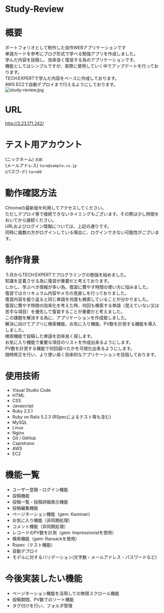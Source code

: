 # Study-Review
# 概要
ポートフォリオとして制作した自作WEBアプリケーションです  
単語カードを参考にブログ形式で学べる勉強アプリを作成しました。  
学んだ内容を投稿し、効率良く復習する為のアプリケーションです。  
機能としてはシンプルですが、実際に使用していく中でアップデートを行っております。  
TECH:EXPERTで学んだ内容をベースに作成しております。  
AWS EC2で自動デプロイまで行えるようにしております。  
![study-review.jpg](https://drive.google.com/file/d/1HiWAgXhTCwQbeKX5N1ERORcOCBhM8pHb/view?usp=sharing)
# URL
http://3.23.171.242/

# テスト用アカウント
(ニックネーム)    `太郎`  
(メールアドレス)  `taro@sample.co.jp`  
(パスワ-ド)      `taro00` 

# 動作確認方法
Chromeの最新版を利用してアクセスしてください。  
ただしデプロイ等で接続できないタイミングもございます。その際は少し時間をおいてから接続ください。  
URLおよびログイン情報については、上記の通りです。  
同時に複数の方がログインしている場合に、ログインできない可能性がございます。  

# 制作背景
５月からTECH:EXPERTでプログラミングの勉強を始めました。  
知識を定着させる為に復習が重要だと考えております。  
しかし、学ぶべき情報が多い為、復習に費やす時間の使い方に悩みました。  
復習ではカリキュラム内容やメモの見直しを行っておりました。  
復習内容を振り返ると同じ単語を何度も検索していることが分かりました。  
復習に費やす時間の効率化を考えた時、何回も検索する単語（覚えていない又は苦手な項目）を優先して復習することが重要だと考えました。  
この課題を解決する為に、アプリケーションを作成致しました。  
解決に向けてアプリに検索機能、お気に入り機能、PV数を計測する機能を導入しました。  
検索機能で投稿した単語を効率良く探します。  
お気に入り機能で重要な項目のリストを作成出来るようにします。  
PV数を計測する機能で何回調べたかを可視化出来るようにします。  
随時修正を行い、より使い易く効率的なアプリケーションを目指しております。  

# 使用技術
* Visual Studio Code  
* HTML  
* CSS  
* Javascript   
* Ruby 2.5.1  
* Ruby on Rails 5.2.3 (RSpecによるテスト等も含む)  
* MySQL  
* Linux  
* Nginx  
* Git / GitHub   
* Capistrano  
* AWS  
* EC2  

# 機能一覧
* ユーザー登録・ログイン機能  
* 投稿機能  
* 投稿一覧・投稿詳細表示機能  
* 投稿編集機能  
* ページネーション機能（gem: Kaminari）  
* お気に入り機能（非同期処理）  
* コメント機能（非同期処理）  
* レコードのPV数を計測（gem: Impressionistを使用）  
* 検索機能（gem: Ransackを使用）  
* Rspec（テスト機能）  
* 自動デプロイ  
* モデルに対するバリデーション(文字数・メールアドレス・パスワードなど)  

# 今後実装したい機能
* ページネーション機能を活用しての無限スクロール機能  
* 投稿期間、PV数でのソート機能  
* タグ付けを行い、フォルダ管理  
